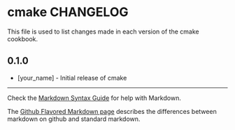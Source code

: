 cmake CHANGELOG
===============

This file is used to list changes made in each version of the cmake cookbook.

0.1.0
-----
- [your_name] - Initial release of cmake

- - -
Check the [Markdown Syntax Guide](http://daringfireball.net/projects/markdown/syntax) for help with Markdown.

The [Github Flavored Markdown page](http://github.github.com/github-flavored-markdown/) describes the differences between markdown on github and standard markdown.
